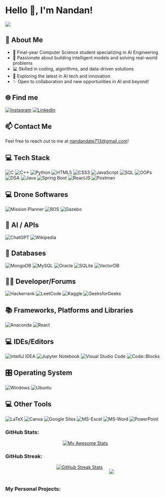 <h1 align="left">Hello 👋, I'm Nandan!</h1>

[![](https://visitcount.itsvg.in/api?id=NandanDate&label=Profile%20Views&color=11&icon=2&pretty=false)](https://visitcount.itsvg.in)

## 🚀 About Me
- 👋 Final-year Computer Science student specializing in AI Engineering
- 🚀 Passionate about building intelligent models and solving real-world problems
- 💻 Skilled in coding, algorithms, and data-driven solutions
- 🤖 Exploring the latest in AI tech and innovation
- ✨ Open to collaboration and new opportunities in AI and beyond!

## 🌐 Find me
[![Instagram](https://img.shields.io/badge/Instagram-E4405F?style=for-the-badge&logo=instagram&logoColor=white)](https://instagram.com/nandan_date713)
[![LinkedIn](https://img.shields.io/badge/LinkedIn-0A66C2?style=for-the-badge&logo=linkedin&logoColor=white)](https://linkedin.com/in/nandan-date7134)

## 📫 Contact Me
Feel free to reach out to me at nandandate713@gmail.com!

## 💻 Tech Stack
![C](https://img.shields.io/badge/C-6A5ACD?style=for-the-badge&logo=c&logoColor=white)
![C++](https://img.shields.io/badge/C++-FF4500?style=for-the-badge&logo=c%2B%2B&logoColor=white)
![Python](https://img.shields.io/badge/Python-32CD32?style=for-the-badge&logo=python&logoColor=white)
![HTML5](https://img.shields.io/badge/HTML5-FF6347?style=for-the-badge&logo=html5&logoColor=white)
![CSS3](https://img.shields.io/badge/CSS3-4682B4?style=for-the-badge&logo=css3&logoColor=white)
![JavaScript](https://img.shields.io/badge/JavaScript-FFD700?style=for-the-badge&logo=javascript&logoColor=black)
![SQL](https://img.shields.io/badge/SQL-8A2BE2?style=for-the-badge&logo=javascript&logoColor=black)
![OOPs](https://img.shields.io/badge/oops-FF69B4?style=for-the-badge&logo=javascript&logoColor=black)
![DSA](https://img.shields.io/badge/DSA-00CED1?style=for-the-badge&logo=javascript&logoColor=black)
![Java](https://img.shields.io/badge/java-%23ED8B00.svg?style=for-the-badge&logo=java&logoColor=white) 
![Spring Boot](https://img.shields.io/badge/springboot-%236DB33F.svg?style=for-the-badge&logo=springboot&logoColor=white) 
![ReactJS](https://img.shields.io/badge/reactjs-%2361DAFB.svg?style=for-the-badge&logo=react&logoColor=white) 
![Postman](https://img.shields.io/badge/postman-%23FF6C37.svg?style=for-the-badge&logo=postman&logoColor=white)

## 💻 Drone Softwares
![Mission Planner](https://img.shields.io/badge/missionplanner-228B22?style=for-the-badge&logo=missionplanner&logoColor=black)
![ROS](https://img.shields.io/badge/ROS-23ED8B00?style=for-the-badge&logo=ROS&logoColor=black)
![Gazebo](https://img.shields.io/badge/gazebo-%2361DAFB.svg?style=for-the-badge&logo=gazebo&logoColor=white) 

## 🤖 AI / APIs
![ChatGPT](https://img.shields.io/badge/chatGPT-74aa9c?style=for-the-badge&logo=openai&logoColor=white)
![Wikipedia](https://img.shields.io/badge/Wikipedia-%23000000.svg?style=for-the-badge&logo=wikipedia&logoColor=white)

## 💾 Databases
![MongoDB](https://img.shields.io/badge/MongoDB-%234ea94b.svg?style=for-the-badge&logo=mongodb&logoColor=white)
![MySQL](https://img.shields.io/badge/mysql-4479A1.svg?style=for-the-badge&logo=mysql&logoColor=white)
![Oracle](https://img.shields.io/badge/Oracle-DC143C?style=for-the-badge&logo=javascript&logoColor=black)
![SQLite](https://img.shields.io/badge/SQLite-FF7F50?style=for-the-badge&logo=javascript&logoColor=black)
![VectorDB](https://img.shields.io/badge/vectorDB-8B0000?style=for-the-badge&logo=javascript&logoColor=black)

## 🧑‍💻 Developer/Forums
![Hackerrank](https://img.shields.io/badge/-Hackerrank-2EC866?style=for-the-badge&logo=HackerRank&logoColor=white)
![LeetCode](https://img.shields.io/badge/LeetCode-000000?style=for-the-badge&logo=LeetCode&logoColor=#d16c06)
![Kaggle](https://img.shields.io/badge/Kaggle-035a7d?style=for-the-badge&logo=kaggle&logoColor=white)
![GeeksforGeeks](https://img.shields.io/badge/GeeksforGeeks-0F9D58?style=for-the-badge&logo=geeksforgeeks&logoColor=white)

## 📚 Frameworks, Platforms and Libraries
![Anaconda](https://img.shields.io/badge/Anaconda-%2344A833.svg?style=for-the-badge&logo=anaconda&logoColor=white)
![React](https://img.shields.io/badge/react-%2320232a.svg?style=for-the-badge&logo=react&logoColor=%2361DAFB)


## 💻 IDEs/Editors
![IntelliJ IDEA](https://img.shields.io/badge/IntelliJIDEA-000000.svg?style=for-the-badge&logo=intellij-idea&logoColor=white)
![Jupyter Notebook](https://img.shields.io/badge/jupyter-%23FA0F00.svg?style=for-the-badge&logo=jupyter&logoColor=white)
![Visual Studio Code](https://img.shields.io/badge/Visual%20Studio%20Code-0078d7.svg?style=for-the-badge&logo=visual-studio-code&logoColor=white)
![Code::Blocks](https://img.shields.io/static/v1?style=for-the-badge&message=Code%3A%3ABlocks&color=41AD48&logo=Code%3A%3ABlocks&logoColor=FFFFFF&label=)

## 🎛️ Operating System
![Windows](https://img.shields.io/badge/Windows-0078D6?style=for-the-badge&logo=windows&logoColor=white)
![Ubuntu](https://img.shields.io/badge/Ubuntu-E95420?style=for-the-badge&logo=ubuntu&logoColor=white)

## 💻 Other Tools
![LaTeX](https://img.shields.io/badge/LaTeX-228B22?style=for-the-badge&logo=javascript&logoColor=black)
![Canva](https://img.shields.io/badge/Canva-FF8C00?style=for-the-badge&logo=javascript&logoColor=black)
![Google Sites](https://img.shields.io/badge/GoogleSites-1E90FF?style=for-the-badge&logo=javascript&logoColor=black)
![MS-Excel](https://img.shields.io/badge/MSExcel-8B4513?style=for-the-badge&logo=javascript&logoColor=black)
![MS-Word](https://img.shields.io/badge/MSWord-4682B4?style=for-the-badge&logo=javascript&logoColor=black)
![PowerPoint](https://img.shields.io/badge/PowerPoint-B22222?style=for-the-badge&logo=javascript&logoColor=black)

<h3 align="left">GitHub Stats:</h3>
<div align="center" style="display: flex; justify-content: center; gap: 20px;">
  <a href="https://git.io/awesome-stats-card">
    <img src="https://awesome-github-stats.azurewebsites.net/user-stats/NandanDate?cardType=github&theme=midnight-purple&preferLogin=false&Background=000000" alt="My Awesome Stats" />
  </a>
</div>


<h3 align="left">GitHub Streak:</h3>
<div align="center" style="display: flex; justify-content: center; gap: 20px;">
  <a href="https://git.io/streak-stats">
    <img src="https://streak-stats.demolab.com?user=NandanDate&theme=dark&background=0D1117&ring=F2AD00&fire=F2AD00&currStreakLabel=F2AD00" alt="GitHub Streak Stats" />
  </a>

  ![](https://github-readme-stats.vercel.app/api/top-langs/?username=NandanDate&theme=shades-of-purple&hide_border=false&include_all_commits=false&count_private=false&layout=compact)
</div>



<h3 align="left">My Personal Projects:</h3>
<ul>

</ul>

